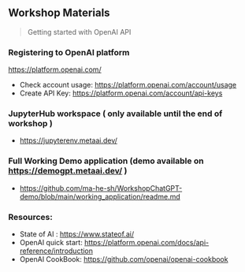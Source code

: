 ## Workshop Materials
> Getting started with OpenAI API

### Registering to OpenAI platform
https://platform.openai.com/

- Check account usage: https://platform.openai.com/account/usage
- Create API Key: https://platform.openai.com/account/api-keys

### JupyterHub workspace ( only available until the end of workshop )
- https://jupyterenv.metaai.dev/

### Full Working Demo application (demo available on https://demogpt.metaai.dev/ )
- https://github.com/ma-he-sh/WorkshopChatGPT-demo/blob/main/working_application/readme.md


### Resources:
- State of AI : https://www.stateof.ai/
- OpenAI quick start: https://platform.openai.com/docs/api-reference/introduction
- OpenAI CookBook: https://github.com/openai/openai-cookbook